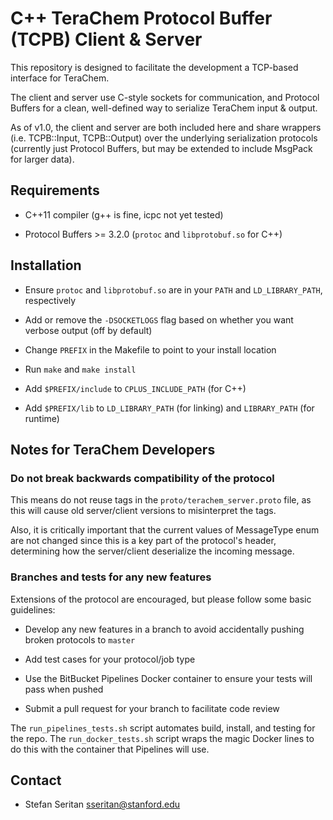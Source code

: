 # C++ TeraChem Protocol Buffer (TCPB) Client & Server #

This repository is designed to facilitate the development a TCP-based interface for TeraChem.

The client and server use C-style sockets for communication, and Protocol Buffers for a clean, well-defined way to serialize TeraChem input & output.

As of v1.0, the client and server are both included here and share wrappers (i.e. TCPB::Input, TCPB::Output) over the underlying serialization protocols (currently just Protocol Buffers, but may be extended to include MsgPack for larger data).

## Requirements

* C++11 compiler (g++ is fine, icpc not yet tested)

* Protocol Buffers >= 3.2.0 (`protoc` and `libprotobuf.so` for C++)

## Installation

* Ensure `protoc` and `libprotobuf.so` are in your `PATH` and `LD_LIBRARY_PATH`, respectively

* Add or remove the `-DSOCKETLOGS` flag based on whether you want verbose output (off by default)

* Change `PREFIX` in the Makefile to point to your install location

* Run `make` and `make install`

* Add `$PREFIX/include` to `CPLUS_INCLUDE_PATH` (for C++)

* Add `$PREFIX/lib` to `LD_LIBRARY_PATH` (for linking) and `LIBRARY_PATH` (for runtime)

## Notes for TeraChem Developers

### Do not break backwards compatibility of the protocol

This means do not reuse tags in the `proto/terachem_server.proto` file,
as this will cause old server/client versions to misinterpret the tags.

Also, it is critically important that the current values of MessageType enum
are not changed since this is a key part of the protocol's header,
determining how the server/client deserialize the incoming message.

### Branches and tests for any new features

Extensions of the protocol are encouraged, but please follow some basic guidelines:

* Develop any new features in a branch to avoid accidentally pushing broken protocols to `master`

* Add test cases for your protocol/job type

* Use the BitBucket Pipelines Docker container to ensure your tests will pass when pushed

* Submit a pull request for your branch to facilitate code review

The `run_pipelines_tests.sh` script automates build, install, and testing for the repo.
The `run_docker_tests.sh` script wraps the magic Docker lines to do this with the container that Pipelines will use.

## Contact

* Stefan Seritan <sseritan@stanford.edu>
